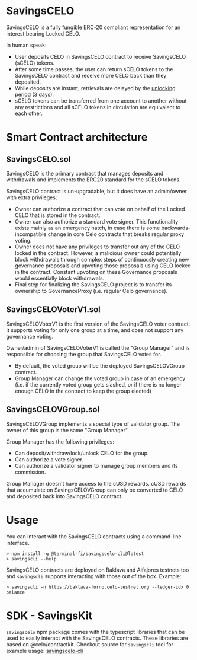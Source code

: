 # SavingsCELO

SavingsCELO is a fully fungible ERC-20 compliant representation for an interest bearing Locked CELO.

In human speak:
* User deposits CELO in SavingsCELO contract to receive SavingsCELO (sCELO) tokens.
* After some time passes, the user can return sCELO tokens to the SavingsCELO contract and receive more CELO back than they deposited.
* While deposits are instant, retrievals are delayed by the [unlocking period](https://docs.celo.org/celo-codebase/protocol/proof-of-stake/locked-gold#unlocking-period) (3 days).
* sCELO tokens can be transferred from one account to another without any restrictions and all
sCELO tokens in circulation are equivalent to each other.

# Smart Contract architecture

## SavingsCELO.sol

SavingsCELO is the primary contract that manages deposits and withdrawals and implements the
ERC20 standard for the sCELO tokens.

SavingsCELO contract is un-upgradable, but it does have an admin/owner with extra privileges:
* Owner can authorize a contract that can vote on behalf of the Locked CELO that is stored in the contract.
* Owner can also authorize a standard vote signer. This functionality exists mainly as an emergency hatch, in case
there is some backwards-incompatible change in core Celo contracts that breaks regular proxy voting.
* Owner does not have any privileges to transfer out any of the CELO locked in the contract. However, a malicious owner
could potentially block withdrawals through complex steps of continuously creating new governance proposals and upvoting
those proposals using CELO locked in the contract. Constant upvoting on these Governance proposals would essentially block
withdrawals.
* Final step for finalizing the SavingsCELO project is to transfer its ownership to GovernanceProxy (i.e. regular Celo governance).

## SavingsCELOVoterV1.sol

SavingsCELOVoterV1 is the first version of the SavingsCELO voter contract. It supports voting for only one group at a time,
and does not support any governance voting.

Owner/admin of SavingsCELOVoterV1 is called the "Group Manager" and is responsible for choosing the group that
SavingsCELO votes for.
* By default, the voted group will be the deployed SavingsCELOVGroup contract.
* Group Manager can change the voted group in case of an emergency (i.e. if the currently voted group gets slashed, or if there
is no longer enough CELO in the contract to keep the group elected)

## SavingsCELOVGroup.sol

SavingsCELOVGroup implements a special type of validator group. The owner of this group is the same "Group Manager".

Group Manager has the following privileges:
* Can deposit/withdraw/lock/unlock CELO for the group.
* Can authorize a vote signer.
* Can authorize a validator signer to manage group members and its commission.

Group Manager doesn't have access to the cUSD rewards. cUSD rewards that accumulate on SavingsCELOVGroup can only be
converted to CELO and deposited back into SavingsCELO contract.

# Usage

You can interact with the SavingsCELO contracts using a command-line interface.
```
> npm install -g @terminal-fi/savingscelo-cli@latest
> savingscli --help
```

SavingsCELO contracts are deployed on Baklava and Alfajores testnets too and `savingscli` supports interacting
with those out of the box. Example:
```
> savingscli -n https://baklava-forno.celo-testnet.org --ledger-idx 0 balance
```

# SDK - SavingsKit

`savingscelo` npm package comes with the typescript libraries that can be used to easily interact with the
SavingsCELO contracts. These libraries are based on @celo/contractkit. Checkout source
for `savingscli` tool for example usage: [savingscelo-cli](https://github.com/zviadm/savingscelo-cli)
